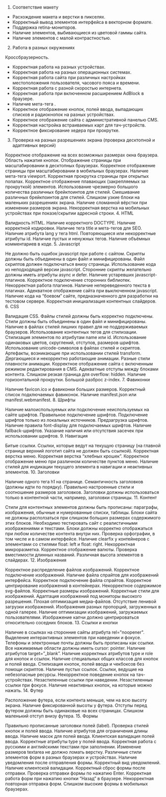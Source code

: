1. Соответствие макету

- Расхождение макета и верстки в пикселях.
- Корректный вывод элементов интерфейса в векторном формате.
- Поддержка retina-мониторов.
- Наличие элементов, выбивающиеся из цветовой гаммы сайта.
- Наличие элементов с малой контрастностью.
2. Работа в разных окружениях

Кроссбраузерность.
- Корректная работа на разных устройствах.
- Корректная работа на разных операционных системах.
- Корректная работа сайта при различных настройках местоположения пользователя, часового пояса и времени.
- Корректная работа с разной скоростью интернета.
- Корректная работа при включенном расширением AdBlock в браузере.
- Наличие мета-тега <meta http-equiv="X-UA-Compatible" content="IE=edge">.
- Корректное отображение кнопок, полей ввода, выпадающих списков и радиокнопок на разных устройствах.
- Корректное отображение сайта с административной панелью CMS.
- Корректная настройка встраиваемых карт для тач-устройств.
- Корректное фиксирование хедера при прокрутке.
3. Проверка на разных разрешениях экрана (проверка десктопной и адаптивных версий)

Корректное отображение на всех возможных размерах окна браузера.
Область нажатия кнопок.
Отображение страницы при масштабировании в десктопных браузерах.
Корректное отображение страницы при масштабировании в мобильных браузерах.
Наличие мета-тега viewport.
Корректная прокрутка страницы при открытых попапах.
Корректное отображение плавающих (закрепляемых за прокруткой) элементов.
Использование чрезмерно большого количества различных брейкпоинтов для стилей.
Смешивание различных брейкпоинтов для стилей.
Слишком узкие блоки на маленьких разрешениях экрана.
Наличие сломанной вёрстки при изменении размеров экрана.
Некорректная верстка на мобильных устройствах при показе/скрытии адресной строки.
4. HTML

Валидность HTML.
Наличие корректного DOCTYPE.
Наличие корректной кодировки.
Наличие тега title и мета-тегов для SEO.
Наличие атрибута lang у тега html.
Повторяющиеся или некорректные атрибуты id.
Наличие пустых и ненужных тегов.
Наличие объёмных комментариев в коде.
5. Javascript

Не должно быть ошибок javascript при работе с сайтом.
Скрипты должны быть объединены в один файл и минифицированы.
Файл скриптов должен подключаться внизу страницы.
Использование кода из неподходящей версии javascript.
Сторонние скрипты желательно должны иметь атрибуты async и defer.
Наличие устаревших javascript-плагинов.
Корректное подключение сторонних библиотек.
Некорректная работа плагинов.
Наличие непереведенного текста в плагинах.
Адекватное отображение сайта при выключенном javascript.
Наличие кода на “боевом” сайте, предназначенного для разработки на тестовом сервере.
Корректная инициализация контентных слайдеров.
6. CSS

Валидация CSS.
Файлы стилей должны быть корректно подключены.
Стили должны быть объединены в один файл и минифицированы.
Наличие в файлах стилей лишних правил для не поддерживаемых браузеров.
Использование контентных тегов для стилизации.
Стилизация элементов по атрибутам name или id.
Использование одинаковых цветов, скруглений, отступов, размеров шрифтов.
Использование unicode-символов в файлах стилей и скриптов.
Артефакты, возникающие при использовании стилей transform.
Дергающиеся и некорректно работающие анимации.
Разные стили плавности анимации.
Корректное отображение сайта с включенным режимом редактирования в CMS.
Адекватные отступы между блоками контента.
Слишком резкая граница для overflow: hidden.
Наличие горизонтальной прокрутки.
Большой разброс z-index.
7. Фавиконки

Наличие favicon.ico и фавиконки больших размеров.
Корректный список подключаемых фавиконок.
Наличие manifest.json или manifest.webmanifest.
8. Шрифты

Наличие малоиспользуемых или подключение неиспользуемых на сайте шрифтов.
Правильное подключение шрифтов.
Подключение шрифтов только из локальных источников.
Предзагрузка шрифтов.
Наличие правила font-display для подключаемых шрифтов.
Наличие fallback-шрифтов.
Указание наличия или отсутствия засечек при использовании шрифтов.
9. Навигация

Битые ссылки.
Ссылки, которые ведут на текущую страницу (на главной странице верхний логотип сайта не должен быть ссылкой).
Корректная верстка меню.
Корректная верстка “хлебных крошек”.
Корректное отображение меню при различном количестве пунктов меню.
Наличие стилей для индикации текущего элемента в навигации и неактивных элементов.
10. Заголовки

Наличие одного тега h1 на странице.
Семантичность заголовков (должны идти по порядку).
Правильно настроенные стили и соотношение размеров заголовков.
Заголовки должны использоваться только в контентной части, например, заголовки страницы.
11. Контент

Стили для контентных элементов должны быть прописаны: параграфы, изображения, обычные и нумерованные списки, таблицы.
Блоки сайта не должны расползаться при слишком больших размерах содержимого этих блоков.
Необходимо тестировать сайт с реалистичными изображениями и текстами.
Блоки должны корректно отображаться при любом количестве контента внутри них.
Проверка орфографии, в том числе и в самом интерфейсе.
Наличие clearfix у контейнеров с элементами со стилями float: left и float: right.
Некорректная микроразметка.
Корректное отображение валюты.
Проверка вместимости длинных названий.
Различная высота элементов в слайдерах.
12. Изображения

Корректное распределение файлов изображений.
Корректное подключение изображений.
Наличие файла спрайтов для изображений интерфейса.
Корректное подключение файла спрайтов.
Корректное центрирование изображений в контейнерах.
Некорректное содержимое svg-файлов.
Корректные размеры изображений.
Корректные стили для изображений.
Адаптация изображений под мониторы высокого разрешения.
Плохая оптимизация медиа-файлов.
Отсутствие ленивой загрузки изображений.
Изображения разных пропорций, загруженных в одной галерее.
Наличие оптимизации изображений, загружаемых пользователями.
Изображение капчи должно центрироваться относительно соседних блоков.
13. Ссылки и кнопки

Наличие в ссылках на сторонние сайты атрибута rel="noopener".
Выделение интерактивных элементов при наведении и фокусе.
Телефоны и электронные почты должны быть прописаны как ссылки.
Все нажимаемые области должны иметь cursor: pointer.
Наличие атрибутов target=”_blank”.
Наличие корректных атрибутов type и role для кнопок и ссылок.
Наличие специальных общих классов для кнопок и полей ввода.
Стилизация кнопок, полей ввода и чекбоксов без помощи скриптов.
Наличие пустых ссылок.
Ссылки, ведущие на небезопасные ресурсы.
Некорректное поведение кнопок на тач-устройствах.
Незастиленные ссылки при наведении.
Незастиленные ссылки при фокусе.
Наличие неактивных кнопок, на которые можно нажать.
14. Футер

Расположение футера, если контента меньше, чем на всю высоту экрана.
Наличие фиксированной высоты у футера.
Отступы перед футером должны быть одинаковые на всех страницах.
Слишком маленький отступ внизу футера.
15. Формы

Правильно прописанные заголовки полей (label).
Проверка стилей кнопок и полей ввода.
Наличие атрибутов для ограничения длины ввода.
Наличие масок для полей ввода.
Клиентская валидация полей ввода.
Корректные атрибуты type у полей ввода.
Корректная работа с русскими и английскими текстами при заполнении.
Изменение размеров textarea не должно ломать верстку.
Различные стили элементов форм в разных браузерах и устройствах.
Наличие уведомления после отправления формы.
Корректный вид уведомлений.
Наличие клиентской валидации.
Корректный сброс формы после отправки.
Проверка отправки формы по нажатию Enter.
Корректная работа форм при нажатию кнопки “Назад” в браузере.
Некорректная повторная отправка форм.
Слишком высокие формы в мобильных браузерах.
